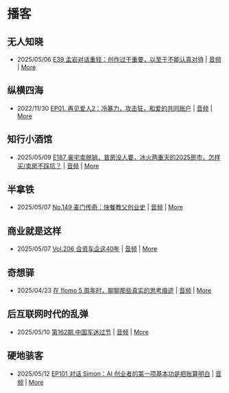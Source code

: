 # 播客

## 无人知晓
- 2025/05/06 [E39 孟岩对话重轻：创作过于重要，以至于不能认真对待](https://www.xiaoyuzhoufm.com/episode/6819986247ebeede7efbe7dd) | [音频](https://dts-api.xiaoyuzhoufm.com/track/611719d3cb0b82e1df0ad29e/6819986247ebeede7efbe7dd/media.xyzcdn.net/611719d3cb0b82e1df0ad29e/lu-7E5C25purP6K5em8vUjZ9L_lv.m4a) | [More](channels/%E6%97%A0%E4%BA%BA%E7%9F%A5%E6%99%93.md)

## 纵横四海
- 2022/11/30 [EP01. 再见爱人2：冷暴力，攻击狂，和爱的共同账户](https://www.ximalaya.com/sound/592716797) | [音频](https://aod.cos.tx.xmcdn.com/storages/26c6-audiofreehighqps/E9/4E/GKwRIUEHXOodAq7-QQHYdhCw-aacv2-48K.m4a) | [More](channels/%E7%BA%B5%E6%A8%AA%E5%9B%9B%E6%B5%B7.md)

## 知行小酒馆
- 2025/05/09 [E187 豪宅卖脱销，普房没人要，冰火两重天的2025房市，怎样买/卖房不踩坑？](https://www.xiaoyuzhoufm.com/episode/681d6a9db7c8a9962c2d77d0) | [音频](https://dts-api.xiaoyuzhoufm.com/track/6013f9f58e2f7ee375cf4216/681d6a9db7c8a9962c2d77d0/media.xyzcdn.net/6013f9f58e2f7ee375cf4216/ls8yY2B9_KAlCpkGAa3FlSU-9Hyp.m4a) | [More](channels/%E7%9F%A5%E8%A1%8C%E5%B0%8F%E9%85%92%E9%A6%86.md)

## 半拿铁
- 2025/05/07 [No.149 麦门传奇：快餐教父创业史](https://www.ximalaya.com/sound/847724275) | [音频](https://tk.wavpub.com/WPDL_GKWRuwnxVVtHxpgSkJNEjaEpsxzfXtsBYFGNRNDpxABtPBcumrwsbxXtwK-8d.m4a) | [More](channels/%E5%8D%8A%E6%8B%BF%E9%93%81.md)

## 商业就是这样
- 2025/05/07 [Vol.206 合资车企这40年](https://www.ximalaya.com/sound/848202227) | [音频](https://aod.cos.tx.xmcdn.com/storages/7833-audiofreehighqps/BC/86/GKwRIaIL8S1LAOvbVgOpFKfc.m4a) | [More](channels/%E5%95%86%E4%B8%9A%E5%B0%B1%E6%98%AF%E8%BF%99%E6%A0%B7.md)

## 奇想驿
- 2025/04/23 [在 flomo 5 周年时，聊聊那些真实的思考痕迹](https://www.xiaoyuzhoufm.com/episode/6808ee568aed253fa31ad089) | [音频](https://dts-api.xiaoyuzhoufm.com/track/6034daea97755b8fc9c66480/6808ee568aed253fa31ad089/media.xyzcdn.net/6034daea97755b8fc9c66480/lktdTBajS9q7nBJqAlkwoiSjk6-w.m4a) | [More](channels/%E5%A5%87%E6%83%B3%E9%A9%BF.md)

## 后互联网时代的乱弹
- 2025/05/10 [第162期 中国军迷过节](https://hosting.wavpub.cn/pie/ep162/) | [音频](https://tk.wavpub.com/WPDL_xJpFGPuxLAKxNsdYFJAkZALmjWuYvGNmsSdzAbtsaLkrDRYTYWerHXcASt-93.mp3) | [More](channels/%E5%90%8E%E4%BA%92%E8%81%94%E7%BD%91%E6%97%B6%E4%BB%A3%E7%9A%84%E4%B9%B1%E5%BC%B9.md)

## 硬地骇客
- 2025/05/12 [EP101 对话 Simon：AI 创业者的第一项基本功是把账算明白](https://www.xiaoyuzhoufm.com/episode/6821c79bb7c8a9962cb20cb8) | [音频](https://dts-api.xiaoyuzhoufm.com/track/640ee2438be5d40013fe4a87/6821c79bb7c8a9962cb20cb8/media.xyzcdn.net/640ee2438be5d40013fe4a87/lhrRhFslND1z9cUu2VKUXbb5pVjX.m4a) | [More](channels/%E7%A1%AC%E5%9C%B0%E9%AA%87%E5%AE%A2.md)

